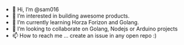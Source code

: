 - 👋 Hi, I’m @sam016
- 👀 I’m interested in building awesome products.
- 🌱 I’m currently learning Horza Forizon and Golang.
- 💞️ I’m looking to collaborate on Golang, Nodejs or Arduino projects
- 📫 How to reach me ... create an issue in any open repo :) 

<!---
sam016/sam016 is a ✨ special ✨ repository because its `README.md` (this file) appears on your GitHub profile.
You can click the Preview link to take a look at your changes.
--->
